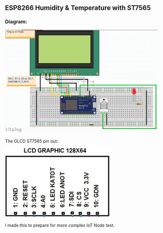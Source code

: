 ## ESP8266 Humidity & Temperature with ST7565

### Diagram:

![Diagram](diagram1.PNG)

The GLCD ST7565 pin out:

![ST7565](glcd_pinout.PNG)

I made this to prepare for more complex IoT Node test.